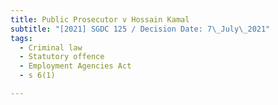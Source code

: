 ```yaml
---
title: Public Prosecutor v Hossain Kamal
subtitle: "[2021] SGDC 125 / Decision Date: 7\_July\_2021"
tags:
  - Criminal law
  - Statutory offence
  - Employment Agencies Act
  - s 6(1)

---
```

